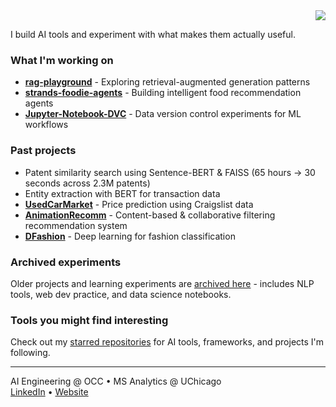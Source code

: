 <div align="right">
<a href="https://hits.seeyoufarm.com"><img src="https://hits.seeyoufarm.com/api/count/incr/badge.svg?url=https%3A%2F%2Fgithub.com%2Fajdeve%2Fhit-counter&count_bg=%2379C83D&title_bg=%23555555&icon=&icon_color=%23E7E7E7&title=hits&edge_flat=false"/></a></div>
  
I build AI tools and experiment with what makes them actually useful.

### What I'm working on

- **[rag-playground](https://github.com/ajdeve/rag-playground)** - Exploring retrieval-augmented generation patterns
- **[strands-foodie-agents](https://github.com/ajdeve/strands-foodie-agents)** - Building intelligent food recommendation agents
- **[Jupyter-Notebook-DVC](https://github.com/ajdeve/Jupyter-Notebook-DVC)** - Data version control experiments for ML workflows

### Past projects

- Patent similarity search using Sentence-BERT & FAISS (65 hours → 30 seconds across 2.3M patents)
- Entity extraction with BERT for transaction data
- **[UsedCarMarket](https://github.com/ajdeve/UsedCarMarket)** - Price prediction using Craigslist data
- **[AnimationRecomm](https://github.com/ajdeve/AnimationRecomm)** - Content-based & collaborative filtering recommendation system
- **[DFashion](https://github.com/ajdeve/DFashion)** - Deep learning for fashion classification

### Archived experiments

Older projects and learning experiments are [archived here](https://github.com/ajdeve?tab=repositories&q=&type=archived) - includes NLP tools, web dev practice, and data science notebooks.

### Tools you might find interesting

Check out my [starred repositories](https://github.com/ajdeve?tab=stars) for AI tools, frameworks, and projects I'm following.

---

AI Engineering @ OCC • MS Analytics @ UChicago  
[LinkedIn](https://www.linkedin.com/in/aj-yeom/) • [Website](https://ajdeve.github.io/)
